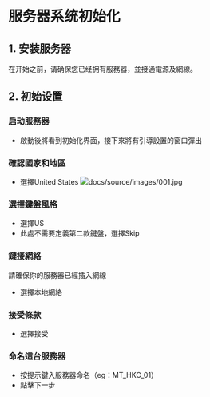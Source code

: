# 服务器系统初始化

## 1. 安装服务器

在开始之前，请确保您已经拥有服務器，並接通電源及網線。

## 2. 初始设置

### 启动服務器
- 啟動後將看到初始化界面，接下來將有引導設置的窗口彈出

### 確認國家和地區
- 選擇United States
![](图片链接)docs/source/images/001.jpg

### 選擇鍵盤風格
- 選擇US
- 此處不需要定義第二款鍵盤，選擇Skip

### 鏈接網絡
請確保你的服務器已經插入網線
- 選擇本地網絡

### 接受條款
- 選擇接受

### 命名這台服務器
- 按提示鍵入服務器命名（eg：MT_HKC_01）
- 點擊下一步


